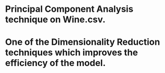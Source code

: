 # Principal Component Analysis technique on Wine.csv.
# One of the Dimensionality Reduction techniques which improves the efficiency of the model.
